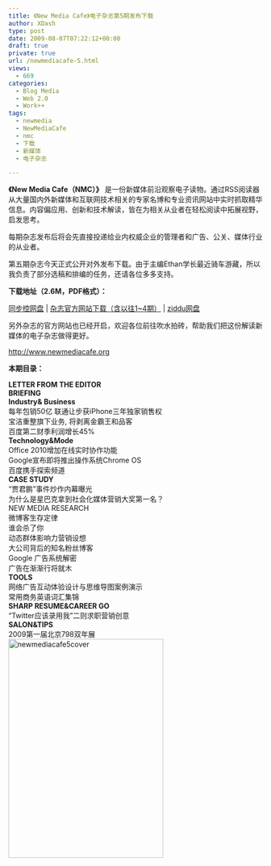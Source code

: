 ```yaml
---
title: 《New Media Cafe》电子杂志第5期发布下载
author: XDash
type: post
date: 2009-08-07T07:22:12+00:00
draft: true
private: true
url: /newmediacafe-5.html
views:
  - 669
categories:
  - Blog Media
  - Web 2.0
  - Work++
tags:
  - newmedia
  - NewMediaCafe
  - nmc
  - 下载
  - 新媒体
  - 电子杂志

---
```

**《New Media Cafe（NMC）》** 是一份新媒体前沿观察电子读物。通过RSS阅读器从大量国内外新媒体和互联网技术相关的专家名博和专业资讯网站中实时抓取精华信息。内容偏应用、创新和技术解读，皆在为相关从业者在轻松阅读中拓展视野，启发思考。

每期杂志发布后将会先直接投递给业内权威企业的管理者和广告、公关、媒体行业的从业者。

第五期杂志今天正式公开对外发布下载。由于主编Ethan学长最近骑车游藏，所以我负责了部分选稿和排编的任务，还请各位多多支持。

**下载地址（2.6M，PDF格式）：**

<a href="http://www.uushare.com/user/xdash/file/1869218" target="_blank">同步控网盘</a> | <a href="http://newmediacafe.org/?page_id=283" target="_blank">杂志官方网站下载（含以往1~4期）</a> | <a href="http://cn.ziddu.com/download/365617/NewMediaCafe5.pdf.html" target="_blank">ziddu网盘</a>

另外杂志的官方网站也已经开启，欢迎各位前往吹水拍砖，帮助我们把这份解读新媒体的电子杂志做得更好。

<a href="http://www.newmediacafe.org/" target="_blank">http://www.newmediacafe.org</a>

<!--more-->

**本期目录：**

<div>
  <strong>LETTER FROM THE EDITOR</strong>
</div>

<div>
  <strong>BRIEFING</strong>
</div>

<div>
  <strong>Industry& Business</strong>
</div>

<div>
  每年包销50亿 联通让步获iPhone三年独家销售权
</div>

<div>
  宝洁重整旗下业务, 将剥离金霸王和品客
</div>

<div>
  百度第二财季利润增长45%
</div>

<div>
  <strong>Technology&Mode</strong>
</div>

<div>
  Office 2010增加在线实时协作功能
</div>

<div>
  Google宣布即将推出操作系统Chrome OS
</div>

<div>
  百度携手探索频道
</div>

<div>
  <strong>CASE STUDY</strong>
</div>

<div>
  <span>“贾君鹏”事件炒作内幕曝光</span>
</div>

<div>
  为什么是星巴克拿到社会化媒体营销大奖第一名？
</div>

<div>
  NEW MEDIA RESEARCH
</div>

<div>
  微博客生存定律
</div>

<div>
  谁会杀了你
</div>

<div>
  动态群体影响力营销设想
</div>

<div>
  大公司背后的知名粉丝博客
</div>

<div>
  <span>Google 广告系统解密</span>
</div>

<div>
  广告在渐渐行将就木
</div>

<div>
  <strong>TOOLS</strong>
</div>

<div>
  网络广告互动体验设计与思维导图案例演示
</div>

<div>
  <span>常用商务英语词汇集锦</span>
</div>

<div>
  <strong>SHARP RESUME&CAREER GO</strong>
</div>

<div>
  “Twitter应该录用我”二则求职营销创意
</div>

<div>
  <strong>SALON&TIPS</strong>
</div>

<div>
  2009第一届北京798双年展
</div>

<img loading="lazy" decoding="async" class="alignnone size-full wp-image-467" title="newmediacafe5cover" src="http://www.syncoo.com/wp-content/uploads/2009/08/newmediacafe5cover.jpg" alt="newmediacafe5cover" width="307" height="434" />